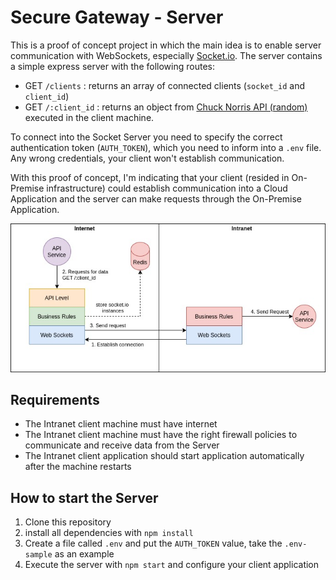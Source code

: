 # Secure Gateway - Server

This is a proof of concept project in which the main idea is to enable server communication with WebSockets, especially [Socket.io](https://socket.io/). The server contains a simple express server with the following routes:

- GET `/clients` : returns an array of connected clients (`socket_id` and `client_id`)
- GET `/:client_id` : returns an object from [Chuck Norris API (random)](https://api.chucknorris.io/) executed in the client machine.

To connect into the Socket Server you need to specify the correct authentication token (`AUTH_TOKEN`), which you need to inform into a `.env` file. Any wrong credentials, your client won't establish communication.

With this proof of concept, I'm indicating that your client (resided in On-Premise infrastructure) could establish communication into a Cloud Application and the server can make requests through the On-Premise Application.

![proposed architecture](docs/SG-Server.jpg)

## Requirements

- The Intranet client machine must have internet
- The Intranet client machine must have the right firewall policies to communicate and receive data from the Server
- The Intranet client application should start application automatically after the machine restarts

## How to start the Server

1. Clone this repository
2. install all dependencies with `npm install`
3. Create a file called  `.env` and put the `AUTH_TOKEN` value, take the `.env-sample` as an example
4. Execute the server with `npm start` and configure your client application